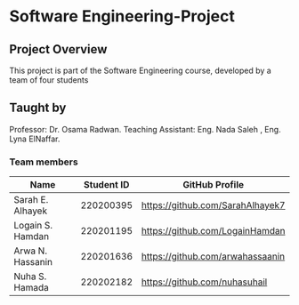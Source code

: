 # Software Engineering-Project
## Project Overview
This project is part of the Software Engineering course, developed by a team of four students
## Taught by
Professor: Dr. Osama Radwan.
Teaching Assistant: Eng. Nada Saleh , Eng. Lyna ElNaffar.

### Team members

| Name             | Student ID  | GitHub Profile                   |
|------------------|-------------|----------------------------------|
| Sarah E. Alhayek | 220200395   | https://github.com/SarahAlhayek7 |
| Logain S. Hamdan | 220201195   | https://github.com/LogainHamdan  |
| Arwa N. Hassanin | 220201636   | https://github.com/arwahassaanin |
| Nuha S. Hamada   | 220202182   | https://github.com/nuhasuhail    |
